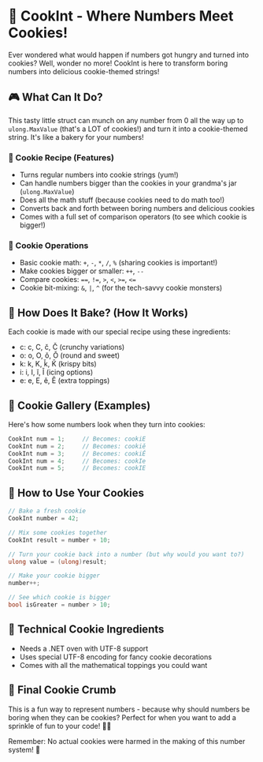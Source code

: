 # 🍪 CookInt - Where Numbers Meet Cookies! 

Ever wondered what would happen if numbers got hungry and turned into cookies? Well, wonder no more! CookInt is here to transform boring numbers into delicious cookie-themed strings!

## 🎮 What Can It Do?

This tasty little struct can munch on any number from 0 all the way up to `ulong.MaxValue` (that's a LOT of cookies!) and turn it into a cookie-themed string. It's like a bakery for your numbers! 

### 🧁 Cookie Recipe (Features)

- Turns regular numbers into cookie strings (yum!)
- Can handle numbers bigger than the cookies in your grandma's jar (`ulong.MaxValue`)
- Does all the math stuff (because cookies need to do math too!)
- Converts back and forth between boring numbers and delicious cookies
- Comes with a full set of comparison operators (to see which cookie is bigger!)

### 🥠 Cookie Operations

- Basic cookie math: `+`, `-`, `*`, `/`, `%` (sharing cookies is important!)
- Make cookies bigger or smaller: `++`, `--`
- Compare cookies: `==`, `!=`, `>`, `<`, `>=`, `<=`
- Cookie bit-mixing: `&`, `|`, `^` (for the tech-savvy cookie monsters)

## 🍪 How Does It Bake? (How It Works)

Each cookie is made with our special recipe using these ingredients:
- c: c, C, č, Č (crunchy variations)
- o: o, O, ǒ, Ǒ (round and sweet)
- k: k, K, ǩ, Ǩ (krispy bits)
- i: i, I, ǐ, Ǐ (icing options)
- e: e, E, ě, Ě (extra toppings)

## 🎨 Cookie Gallery (Examples)

Here's how some numbers look when they turn into cookies:
```csharp
CookInt num = 1;     // Becomes: cookiE
CookInt num = 2;     // Becomes: cookiě
CookInt num = 3;     // Becomes: cookiĚ
CookInt num = 4;     // Becomes: cookIe
CookInt num = 5;     // Becomes: cookIE
```

## 🎯 How to Use Your Cookies

```csharp
// Bake a fresh cookie
CookInt number = 42;

// Mix some cookies together
CookInt result = number + 10;

// Turn your cookie back into a number (but why would you want to?)
ulong value = (ulong)result;

// Make your cookie bigger
number++;

// See which cookie is bigger
bool isGreater = number > 10;
```

## 🔧 Technical Cookie Ingredients

- Needs a .NET oven with UTF-8 support
- Uses special UTF-8 encoding for fancy cookie decorations
- Comes with all the mathematical toppings you could want

## 📝 Final Cookie Crumb

This is a fun way to represent numbers - because why should numbers be boring when they can be cookies? Perfect for when you want to add a sprinkle of fun to your code! 🍪✨

Remember: No actual cookies were harmed in the making of this number system! 🎉
